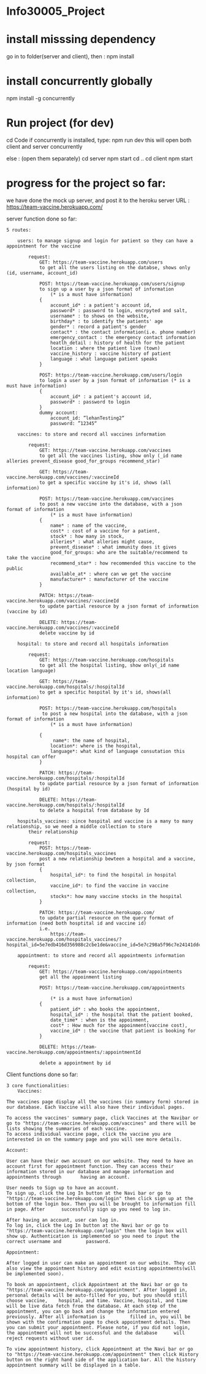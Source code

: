 # Info30005_Project

# install misssing dependency
go in to folder(server and client), then :
npm install


# install concurrently globally
npm install -g concurrently

# Run project (for dev)

cd Code
if concurrently is installed, type:
    npm run dev 
    this will open both client and server concurrently

else : (open them separately)
    cd server
    npm start
    cd ..
    cd client
    npm start

# progress for the project so far: 

we have done the mock up server, and post it to the heroku server 
URL : https://team-vaccine.herokuapp.com/

server function done so far:

    5 routes:

        users: to manage signup and login for patient so they can have a appointment for the vaccine

            request: 
                GET: https://team-vaccine.herokuapp.com/users
                to get all the users listing on the databse, shows only (id, username, account_id)

                POST: https://team-vaccine.herokuapp.com/users/signup
                to sign up a user by a json format of information
                    (* is a must have information)
                {
                    account_id* : a patient's account id, 
                    password* : password to login, encrpyted and salt,
                    username* : to shows on the website,
                    birthday* : to identify the patients' age
                    gender* : record a patient's gender
                    contact* : the contact information(i.e. phone number)
                    emergency_contact : the emergency contact information
                    heatlh_detail : history of health for the patient
                    location : where the patient live (town)
                    vaccine_history : vaccine history of patient
                    language : what language patient speaks
                }

                POST: https://team-vaccine.herokuapp.com/users/login
                to login a user by a json format of information (* is a must have information)
                {
                    account_id* : a patient's account id, 
                    password* : password to login
                }
                dummy account: 
                    account_id: ”lehanTesting2“
                    password: ”12345“
        
        vaccines: to store and record all vaccines information

            request:
                GET: https://team-vaccine.herokuapp.com/vaccines
                to get all the vaccines listing, show only (_id name alleries prevent_disease good_for_groups recommend_star)

                GET: https://team-vaccine.herokuapp.com/vaccines/:vaccineId
                to get a specific vaccine by it's id, shows (all information)

                POST: https://team-vaccine.herokuapp.com/vaccines
                to post a new vaccine into the database, with a json format of information
                    (* is a must have information)
                {
                    name* : name of the vaccine,
                    cost* : cost of a vaccine for a patient, 
                    stock* : how many in stock,
                    alleries* : what alleries might cause,
                    prevent_disease* : what immunity does it gives
                    good_for_groups: who are the suitable/recommend to take the vaccine
                    recommend_star* : how recommended this vaccine to the public
                    available_at* : where can we get the vaccine
                    manufacturer* : manufacturer of the vaccine
                }

                PATCH: https://team-vaccine.herokuapp.com/vaccines/:vaccineId
                to update partial resource by a json format of information (vaccine by id)

                DELETE: https://team-vaccine.herokuapp.com/vaccines/:vaccineId
                delete vaccine by id

        hospital: to store and record all hospitals information

            request:
                GET: https://team-vaccine.herokuapp.com/hospitals
                to get all the hospital listing, show only(_id name location language)

                GET: https://team-vaccine.herokuapp.com/hospitals/:hospitalId
                to get a specific hospital by it's id, shows(all information)

                POST: https://team-vaccine.herokuapp.com/hospitals
                 to post a new hospital into the database, with a json format of information
                    (* is a must have information)

                {
                     name*: the name of hospital, 
                    location*: where is the hospital,
                    language*: what kind of language consutation this hospital can offer 
                }

                PATCH: https://team-vaccine.herokuapp.com/hospitals/:hospitalId
                to update partial resource by a json format of information (hospital by id)

                DELETE: https://team-vaccine.herokuapp.com/hospitals/:hospitalId
                to delete a hospital from database by Id
        
        hospitals_vaccines: since hospital and vaccine is a many to many relationship, so we need a middle collection to store
            their relationship

            request: 
                POST: https://team-vaccine.herokuapp.com/hospitals_vaccines
                post a new relationship bewteen a hospital and a vaccine, by json format
                {
                    hospital_id*: to find the hospital in hospital collection, 
                    vaccine_id*: to find the vaccine in vaccine collection,
                    stocks*: how many vaccine stocks in the hospital
                }

                PATCH: https://team-vaccine.herokuapp.com/
                to update partial resource on the query format of information (need both hosptital id and vaccine id)
                i.e. 
                    https://team-vaccine.herokuapp.com/hospitals_vaccines/?hospital_id=5e7edb416d356988c2cbe1de&vaccine_id=5e7c298a5f96c7e24141ddc9&update_number=3 
        
        appointment: to store and record all appointments information

            request:
                GET: https://team-vaccine.herokuapp.com/appointments
                get all the appoinment listing

                POST: https://team-vaccine.herokuapp.com/appointments

                    (* is a must have information)
                {
                    patient_id* : who books the appointment, 
                    hospital_id* : the hospital that the patient booked,
                    date_time* : when is the appoinment,
                    cost* : How much for the appoinment(vaccine cost),
                    vaccine_id* : the vaccine that patient is booking for
                }

                DELETE: https://team-vaccine.herokuapp.com/appointments/:appointmentId

                delete a appointment by id




Client functions done so far:

    3 core functionalities:
        Vaccines:

	The vaccines page display all the vaccines (in summary form) stored in our database. Each Vaccine will also have their individual pages.
	
	To access the vaccines' summary page, click Vaccines at the Navibar or go to "https://team-vaccine.herokuapp.com/vaccines" and there will be lists showing the summaries of each vaccine.
	To access individual vaccine page, click the vaccine you are interested in on the summary page and you will see more details.

	Account:

	User can have their own account on our website. They need to have an account first for appointment function. They can access their information stored in our database and manage information and appointments through 		having an account.
	
	User needs to Sign up to have an account.
	To sign up, click the Log In button at the Navi bar or go to "https://team-vaccine.herokuapp.com/login" then click sign up at the bottom of the login box. Then you will be brought to information fill in page. After 		successfully sign up you need to log in.

	After having an account, user can log in.
	To log in, click the Log In button at the Navi bar or go to "https://team-vaccine.herokuapp.com/login" then the login box will show up. Authentication is implemented so you need to input the correct username and 		password.

	Appointment:

	After logged in user can make an appointment on our website. They can also view the appointment history and edit existing appointments(will be implemented soon).
	
	To book an appointment, click Appointment at the Navi bar or go to "https://team-vaccine.herokuapp.com/appointment". After logged in, personal details will be auto-filled for you, but you should still choose vaccine, 	hospital, and time. Vaccine, hospital, and time will be live data fetch from the database. At each step of the appointment, you can go back and change the information entered previously. After all information is 		filled in, you will be shown with the confirmation page to check appointment details. Then you can submit your appointment. Please note, if you did not login, the appointment will not be successful and the database 		will reject requests without user id.

	To view appointment history, click Appointment at the Navi bar or go to "https://team-vaccine.herokuapp.com/appointment" then click History button on the right hand side of the application bar. All the history 		appointment summary will be displayed in a table.





                 

    
    
    
